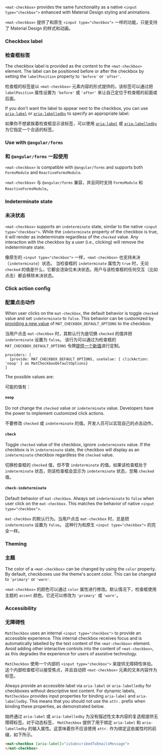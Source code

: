 `<mat-checkbox>` provides the same functionality as a native `<input type="checkbox">`
enhanced with Material Design styling and animations.

`<mat-checkbox>` 提供了和原生 `<input type="checkbox">` 一样的功能，只是支持了 Material Design 的样式和动画。

<!-- example(checkbox-overview) -->

### Checkbox label

### 检查框标签

The checkbox label is provided as the content to the `<mat-checkbox>` element. The label can be 
positioned before or after the checkbox by setting the `labelPosition` property to `'before'` or
`'after'`.

检查框的标签是以 `<mat-checkbox>` 元素内容的形式提供的。该标签可以通过把 `labelPosition` 属性设置为 `'before'` 或 `'after'` 来让自己定位于检查框的前面或后面。

If you don't want the label to appear next to the checkbox, you can use 
[`aria-label`](https://www.w3.org/TR/wai-aria/states_and_properties#aria-label) or 
[`aria-labelledby`](https://www.w3.org/TR/wai-aria/states_and_properties#aria-labelledby) to 
specify an appropriate label.

如果你不想紧挨着检查框显示该标签，可以使用 [`aria-label`](https://www.w3.org/TR/wai-aria/states_and_properties#aria-label) 或 
[`aria-labelledby`](https://www.w3.org/TR/wai-aria/states_and_properties#aria-labelledby) 为它指定一个合适的标签。

### Use with `@angular/forms`

### 和 `@angular/forms` 一起使用

`<mat-checkbox>` is compatible with `@angular/forms` and supports both `FormsModule` 
and `ReactiveFormsModule`.

`<mat-checkbox>` 与 `@angular/forms` 兼容，并且同时支持 `FormsModule` 和 `ReactiveFormsModule`。

### Indeterminate state

### 未决状态

`<mat-checkbox>` supports an `indeterminate` state, similar to the native `<input type="checkbox">`.
While the `indeterminate` property of the checkbox is true, it will render as indeterminate 
regardless of the `checked` value. Any interaction with the checkbox by a user (i.e., clicking) will
remove the indeterminate state.

像原生的 `<input type="checkbox">` 一样，`<mat-checkbox>` 也支持未决（`indeterminate`）状态。
当检查框的 `indeterminate` 属性为 `true` 时，无论 `checked` 的值是什么，它都会渲染位未决状态。用户与该检查框的任何交互（比如点击）都会移除未决状态。

### Click action config

### 配置点击动作

When user clicks on the `mat-checkbox`, the default behavior is toggle `checked` value and set
`indeterminate` to `false`. This behavior can be customized by
[providing a new value](https://angular.io/guide/dependency-injection)
of `MAT_CHECKBOX_DEFAULT_OPTIONS` to the checkbox.

当用户点击 `mat-checkbox` 时，其默认行为是切换 `checked` 的值并把 `indeterminate` 设置为 `false`。
该行为可以通过为检查框的 `MAT_CHECKBOX_DEFAULT_OPTIONS` 令牌[提供一个新值](https://angular.cn/guide/dependency-injection)进行定制。

```
providers: [
  {provide: MAT_CHECKBOX_DEFAULT_OPTIONS, useValue: { clickAction: 'noop' } as MatCheckboxDefaultOptions}
]
```

The possible values are:

可能的值有：

#### `noop`

Do not change the `checked` value or `indeterminate` value. Developers have the power to
implement customized click actions.

不要修改 `checked` 或 `indeterminate` 的值。开发人员可以实现自己的点击动作。

#### `check`

Toggle `checked` value of the checkbox, ignore `indeterminate` value. If the
checkbox is in `indeterminate` state, the checkbox will display as an `indeterminate` checkbox
regardless the `checked` value.

切换检查框的 `checked` 值，但不管 `indeterminate` 的值。如果该检查框处于 `indeterminate` 状态，则该检查框会显示为 `indeterminate` 状态，忽略 `checked` 值。

#### `check-indeterminate`

Default behavior of `mat-checkbox`. Always set `indeterminate` to `false`
when user click on the `mat-checkbox`.
This matches the behavior of native `<input type="checkbox">`.

`mat-checkbox` 的默认行为。当用户点击 `mat-checkbox` 时，总是把 `indeterminate` 设置为 `false`。
这种行为和原生 `<input type="checkbox">` 的完全一样。

### Theming

### 主题

The color of a `<mat-checkbox>` can be changed by using the `color` property. By default, checkboxes
use the theme's accent color. This can be changed to `'primary'` or `'warn'`.  

`<mat-checkbox>` 的颜色可以通过 `color` 属性进行修改。默认情况下，检查框使用主题的 `accent` 颜色。它还可以修改为 `'primary'` 或 `'warn'`。

### Accessibility

### 无障碍性

`MatCheckbox` uses an internal `<input type="checkbox">` to provide an accessible experience.
This internal checkbox receives focus and is automatically labelled by the text content of the
`<mat-checkbox>` element. Avoid adding other interactive controls into the content of
`<mat-checkbox>`, as this degrades the experience for users of assistive technology.

`MatCheckbox` 使用一个内部的 `<input type="checkbox">` 来提供无障碍性体验。
这个内部检查框可以接受焦点，并且自动把 `<mat-checkbox>` 元素的文本内容作为标签。

Always provide an accessible label via `aria-label` or `aria-labelledby` for checkboxes without
descriptive text content. For dynamic labels, `MatCheckbox` provides input properties for binding
`aria-label` and `aria-labelledby`. This means that you should not use the `attr.` prefix when
binding these properties, as demonstrated below.

始终通过 `aria-label` 或 `aria-labelledby` 为没有描述性文本内容的复选框提供无障碍标签。对于动态标签， `MatCheckbox` 提供了用于绑定 `aria-label` 和 `aria-labelledby` 的输入属性。这意味着你不应该使用 `attr.` 作为绑定这些属性时的前缀，如下所示。

```html
<mat-checkbox [aria-label]="isSubscribedToEmailsMessage">
</mat-checkbox>
```

